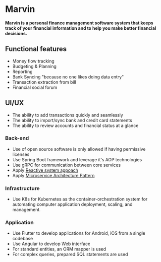 # Marvin

**Marvin is a personal finance management software system that keeps track of your financial information and to help you make better financial decisions.**

## Functional features

- Money flow tracking
- Budgeting & Planning
- Reporting
- Bank Syncing "because no one likes doing data entry"
- Transaction extraction from bill
- Financial social forum

## UI/UX 

- The ability to add transactions quickly and seamlessly
- The ability to import/sync bank and credit card statements
- The ability to review accounts and financial status at a glance

### Back-end  

- Use of open source software is only allowed if having permissive licenses
- Use Spring Boot framework and leverage it's AOP technologies
- Use gRPC for communication between core services
- Apply [Reactive system appoach](https://www.reactivemanifesto.org/)
- Apply [Microservice Architecture Pattern](http://martinfowler.com/microservices/)

### Infrastructure

- Use K8s for Kubernetes as the container-orchestration system for automating computer application deployment, scaling, and management. 


### Application

- Use Flutter to develop applications for Android, iOS from a single codebase
- Use Angular to develop Web interface
- For standard entities, an ORM mapper is used
- For complex queries, prepared SQL statements are used





 


